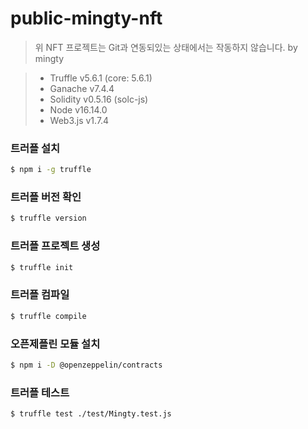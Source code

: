 # public-mingty-nft

> 위 NFT 프로젝트는 Git과 연동되있는 상태에서는 작동하지 않습니다. by mingty

> - Truffle v5.6.1 (core: 5.6.1)
> - Ganache v7.4.4
> - Solidity v0.5.16 (solc-js)
> - Node v16.14.0
> - Web3.js v1.7.4

### 트러플 설치
``` sh
$ npm i -g truffle
```

### 트러플 버전 확인
``` sh
$ truffle version
```

### 트러플 프로젝트 생성
``` sh
$ truffle init
```

### 트러플 컴파일
``` sh
$ truffle compile
```

### 오픈제플린 모듈 설치
``` sh
$ npm i -D @openzeppelin/contracts
```

### 트러플 테스트
```sh
$ truffle test ./test/Mingty.test.js
```